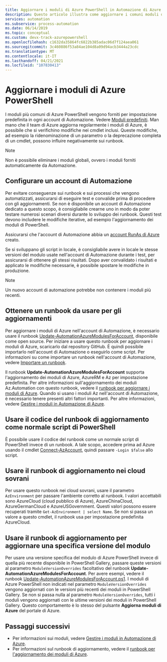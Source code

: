 ```yaml
---
title: Aggiornare i moduli di Azure PowerShell in Automazione di Azure
description: Questo articolo illustra come aggiornare i comuni moduli di Azure PowerShell disponibili per impostazione predefinita in Automazione di Azure.
services: automation
ms.subservice: process-automation
ms.date: 06/14/2019
ms.topic: conceptual
ms.custom: devx-track-azurepowershell
ms.openlocfilehash: c1632da35864fc6822b385adac06d7f124aea061
ms.sourcegitcommit: 3c460886f53a84ae104d8a09d94acb3444a23cdc
ms.translationtype: MT
ms.contentlocale: it-IT
ms.lasthandoff: 04/21/2021
ms.locfileid: "107830413"
---
```

# <a name="update-azure-powershell-modules"></a>Aggiornare i moduli di Azure PowerShell

I moduli più comuni di Azure PowerShell vengono forniti per impostazione predefinita in ogni account di Automazione. Vedere [Moduli predefiniti](shared-resources/modules.md#default-modules). Man mano che il team di Azure aggiorna regolarmente i moduli di Azure, è possibile che si verifichino modifiche nei cmdlet inclusi. Queste modifiche, ad esempio la ridenominazione di un parametro o la deprecazione completa di un cmdlet, possono influire negativamente sui runbook. 

> [!NOTE]
> Non è possibile eliminare i moduli globali, ovvero i moduli forniti automaticamente da Automazione.

## <a name="set-up-an-automation-account"></a>Configurare un account di Automazione

Per evitare conseguenze sui runbook e sui processi che vengono automatizzati, assicurarsi di eseguire test e convalide prima di procedere con gli aggiornamenti. Se non è disponibile un account di Automazione dedicato a questo scopo, è consigliabile crearne uno in modo da poter testare numerosi scenari diversi durante lo sviluppo dei runbook. Questi test devono includere le modifiche iterative, ad esempio l'aggiornamento dei moduli di PowerShell.

Assicurarsi che l'account di Automazione abbia un [account RunAs di Azure](automation-security-overview.md#run-as-accounts) creato.

Se si sviluppano gli script in locale, è consigliabile avere in locale le stesse versioni del modulo usate nell'account di Automazione durante i test, per assicurarsi di ottenere gli stessi risultati. Dopo aver convalidato i risultati e applicato le modifiche necessarie, è possibile spostare le modifiche in produzione.

> [!NOTE]
> Un nuovo account di automazione potrebbe non contenere i moduli più recenti.

## <a name="obtain-a-runbook-to-use-for-updates"></a>Ottenere un runbook da usare per gli aggiornamenti

Per aggiornare i moduli di Azure nell'account di Automazione, è necessario usare il runbook [Update-AutomationAzureModulesForAccount](https://github.com/Microsoft/AzureAutomation-Account-Modules-Update), disponibile come open source. Per iniziare a usare questo runbook per aggiornare i moduli di Azure, scaricarlo dal repository GitHub. È quindi possibile importarlo nell'account di Automazione o eseguirlo come script. Per informazioni su come importare un runbook nell'account di Automazione, vedere [Importare un runbook](manage-runbooks.md#import-a-runbook).

Il runbook **Update-AutomationAzureModulesForAccount** supporta l'aggiornamento dei moduli di Azure, AzureRM e Az per impostazione predefinita. Per altre informazioni sull'aggiornamento dei moduli Az.Automation con questo runbook, vedere il [runbook per aggiornare i moduli di Azure](https://github.com/microsoft/AzureAutomation-Account-Modules-Update/blob/master/README.md). Quando si usano i moduli Az nell'account di Automazione, è necessario tenere presenti altri fattori importanti. Per altre informazioni, vedere [Gestire i moduli in Automazione di Azure](shared-resources/modules.md).

## <a name="use-update-runbook-code-as-a-regular-powershell-script"></a>Usare il codice del runbook di aggiornamento come normale script di PowerShell

È possibile usare il codice del runbook come un normale script di PowerShell invece di un runbook. A tale scopo, accedere prima ad Azure usando il cmdlet [Connect-AzAccount](/powershell/module/az.accounts/connect-azaccount), quindi passare `-Login $false` allo script.

## <a name="use-the-update-runbook-on-sovereign-clouds"></a>Usare il runbook di aggiornamento nei cloud sovrani

Per usare questo runbook nei cloud sovrani, usare il parametro `AzEnvironment` per passare l'ambiente corretto al runbook. I valori accettabili sono AzureCloud (cloud pubblico di Azure), AzureChinaCloud, AzureGermanCloud e AzureUSGovernment. Questi valori possono essere recuperati tramite `Get-AzEnvironment | select Name`. Se non si passa un valore a questo cmdlet, il runbook usa per impostazione predefinita AzureCloud.

## <a name="use-the-update-runbook-to-update-a-specific-module-version"></a>Usare il runbook di aggiornamento per aggiornare una specifica versione del modulo

Per usare una versione specifica del modulo di Azure PowerShell invece di quella più recente disponibile in PowerShell Gallery, passare queste versioni al parametro `ModuleVersionOverrides` facoltativo del runbook **Update-AutomationAzureModulesForAccount**. Per avere esempi, vedere il runbook [Update-AutomationAzureModulesForAccount.ps1](https://github.com/Microsoft/AzureAutomation-Account-Modules-Update/blob/master/Update-AutomationAzureModulesForAccount.ps1). I moduli di Azure PowerShell non indicati nel parametro `ModuleVersionOverrides` vengono aggiornati con le versioni più recenti dei moduli in PowerShell Gallery. Se non si passa nulla al parametro `ModuleVersionOverrides`, tutti i moduli vengono aggiornati con le ultime versioni dei moduli in PowerShell Gallery. Questo comportamento è lo stesso del pulsante **Aggiorna moduli di Azure** del portale di Azure.

## <a name="next-steps"></a>Passaggi successivi

* Per informazioni sui moduli, vedere [Gestire i moduli in Automazione di Azure](shared-resources/modules.md).
* Per informazioni sul runbook di aggiornamento, vedere il [runbook per l'aggiornamento dei moduli di Azure](https://github.com/Microsoft/AzureAutomation-Account-Modules-Update).
